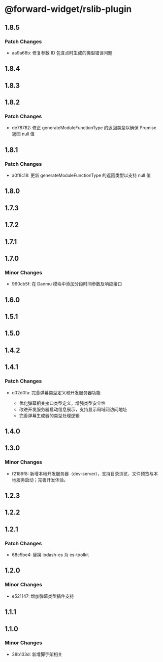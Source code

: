 # @forward-widget/rslib-plugin

## 1.8.5

### Patch Changes

- aa9a68b: 修复参数 ID 包含点时生成的类型错误问题

## 1.8.4

## 1.8.3

## 1.8.2

### Patch Changes

- de78782: 修正 generateModuleFunctionType 的返回类型以确保 Promise 返回 null 值

## 1.8.1

### Patch Changes

- a0f8c18: 更新 generateModuleFunctionType 的返回类型以支持 null 值

## 1.8.0

## 1.7.3

## 1.7.2

## 1.7.1

## 1.7.0

### Minor Changes

- 960cb5f: 在 Danmu 模块中添加分段时间参数及响应接口

## 1.6.0

## 1.5.1

## 1.5.0

## 1.4.2

## 1.4.1

### Patch Changes

- c02d0fa: 完善弹幕类型定义和开发服务器功能

  - 优化弹幕相关接口类型定义，增强类型安全性
  - 改进开发服务器启动信息展示，支持显示局域网访问地址
  - 完善弹幕生成器的类型处理逻辑

## 1.4.0

## 1.3.0

### Minor Changes

- f2189f8: 新增本地开发服务器（dev-server），支持目录浏览、文件预览与本地服务启动；完善开发体验。

## 1.2.3

## 1.2.2

## 1.2.1

### Patch Changes

- 68c5be4: 替换 lodash-es 为 es-toolkit

## 1.2.0

### Minor Changes

- e521147: 增加弹幕类型插件支持

## 1.1.1

## 1.1.0

### Minor Changes

- 38b133d: 新增脚手架相关
